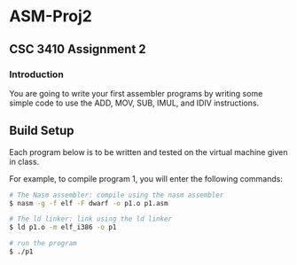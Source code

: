 ﻿# ASM-Proj2

## CSC 3410 Assignment 2

### Introduction

You are going to write your first assembler programs by writing some simple code to use the ADD, MOV, SUB, IMUL, and IDIV instructions. 

## Build Setup

Each program below is to be written and tested on the virtual machine given in class. </br>

For example, to compile program 1, you will enter the following commands:  
```bash
# The Nasm assembler: compile using the nasm assembler
$ nasm -g -f elf -F dwarf -o p1.o p1.asm

# The ld linker: link using the ld linker
$ ld p1.o -m elf_i386 -o p1

# run the program
$ ./p1

```
